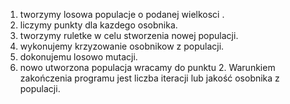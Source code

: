 1. tworzymy losowa populacje o podanej wielkosci .
2. liczymy punkty dla kazdego osobnika.
3. tworzymy ruletke w celu stworzenia nowej populacji.
4. wykonujemy krzyzowanie osobnikow z populacji.
5. dokonujemu losowo mutacji.
6. nowo utworzona populacja wracamy do punktu 2.
Warunkiem zakończenia programu jest liczba iteracji lub jakość osobnika z populacji.
